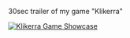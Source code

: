 30sec trailer of my game "Klikerra"

[![Klikerra Game Showcase](https://img.youtube.com/vi/QW9pxiWdVdk/0.jpg)](https://www.youtube.com/shorts/QW9pxiWdVdk)
